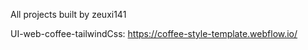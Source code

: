 All projects built by zeuxi141

UI-web-coffee-tailwindCss: https://coffee-style-template.webflow.io/
